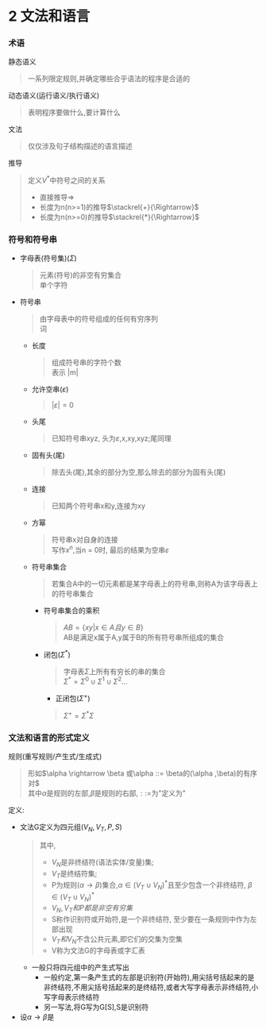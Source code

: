 # 2 文法和语言
### 术语
静态语义
> 一系列限定规则,并确定哪些合乎语法的程序是合适的

动态语义(运行语义/执行语义)
> 表明程序要做什么,要计算什么

文法
> 仅仅涉及句子结构描述的语言描述

推导
> 定义$V^{*}$中符号之间的关系  
> * 直接推导$\Rightarrow$
> * 长度为n(n>=1)的推导$\stackrel{+}{\Rightarrow}$
> * 长度为n(n>=0)的推导$\stackrel{*}{\Rightarrow}$
### 符号和符号串

* 字母表(符号集)$(\Sigma)$
  > 元素(符号)的非空有穷集合  
  > 单个字符

* 符号串
  > 由字母表中的符号组成的任何有穷序列  
  > 词
  * 长度
    > 组成符号串的字符个数  
    > 表示 |m|
  * 允许空串($\varepsilon$)
    > $|\varepsilon| = 0$
  * 头尾
    > 已知符号串xyz, 头为$\varepsilon$,x,xy,xyz;尾同理
  * 固有头(尾)
    > 除去头(尾),其余的部分为空,那么除去的部分为固有头(尾)
  * 连接
    > 已知两个符号串x和y,连接为xy
  * 方幂
    > 符号串x对自身的连接  
    > 写作$x^n$,当n = 0时, 最后的结果为空串$\varepsilon$
  * 符号串集合
    > 若集合A中的一切元素都是某字母表上的符号串,则称A为该字母表上的符号串集合
    * 符号串集合的乘积
      > $AB = \{xy|x\in A 且 y\in B\}$  
      > AB是满足x属于A,y属于B的所有符号串所组成的集合
    * 闭包($\Sigma^{*}$)
      > 字母表$\Sigma$上所有有穷长的串的集合  
      > $\Sigma^{*} = \Sigma^{0} \cup\Sigma^{1}\cup\Sigma^{2} ...$
      * 正闭包($\Sigma^{+}$)
      > $\Sigma^{+} =\Sigma^{*}\Sigma$
### 文法和语言的形式定义
规则(重写规则/产生式/生成式)
> 形如$\alpha \rightarrow \beta 或\alpha ::= \beta的(\alpha ,\beta)的有序对$  
> 其中$\alpha$是规则的左部,$\beta$是规则的右部,$::=$为"定义为"
  
定义:
* 文法G定义为四元组$(V_N,V_T,P,S)$
  > 其中, 
  > * $V_N$是非终结符(语法实体/变量)集;
  > * $V_T$是终结符集;
  > * P为规则($\alpha \rightarrow \beta$)集合,$\alpha \in (V_T\cup V_N)^{*}$且至少包含一个非终结符, $\beta \in(V_T\cup V_N)^{*}$
  > * $V_N, V_T 和P都是非空有穷集$
  > * S称作识别符或开始符,是一个非终结符, 至少要在一条规则中作为左部出现
  > * $V_T 和 V_N$不含公共元素,即它们的交集为空集
  > * V称为文法G的字母表或字汇表
  * 一般只将四元组中的产生式写出
    * 一般约定,第一条产生式的左部是识别符(开始符),用尖括号括起来的是非终结符,不用尖括号括起来的是终结符,或者大写字母表示非终结符,小写字母表示终结符
    * 另一写法,将G写为G[S],S是识别符
* 设$\alpha \rightarrow \beta$是
